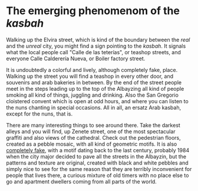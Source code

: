 # The emerging phenomenom of the *kasbah*

Walking up the Elvira street, which is kind of the boundary between
the *real* and the *unreal* city, you might find a sign pointing to
the *kasbah*. It signals what the local people call "Calle de las
teterías", or teashop streets, and everyone Calle Calderería Nueva, or
Boiler factory street.

It is undoubtedly a colorful and lively, although completely fake,
place. Walking up the street you will find a teashop in every other
door, and souvenirs and arab bakeries in between. By the end of the
street people meet in the steps leading up to the top of the Albayzing
all kind of people smoking all kind of things, juggling and
drinking. Also the San Gregorio cloistered convent which is open at odd hours, and
where you can listen to the nuns chanting in special occasions. All in
all, an ersatz Arab kasbah, except for the nuns, that is. 

There are many interesting things to see around there. Take the
darkest alleys and you will find, up Zenete street, one of the most
spectacular graffiti and also views of the cathedral. Check out the
pedestrian floors, created as a pebble mosaic, with all kind of
geometric motifs. It is also [completely fake](http://www.granadahoy.com/granada/empedrado-historico-Albayzin_0_650035186.html), with a motif dating back
to the last century, probably 1984 when the city major decided to pave
all the streets in the Albayzin, but the patterns and texture are original,
created with black and white pebbles and simply nice to see for the
same reason that they are terribly inconvenient for people that lives
there, a curious mixture of old timers with no place else to go and
apartment dwellers coming from all parts of the world.

